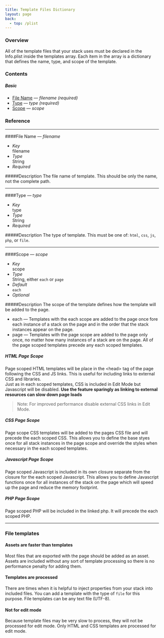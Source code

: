 ```yaml
---
title: Template Files Dictionary
layout: page
back:
  - top: /plist
---
```



### Overview
All of the template files that your stack uses must be declared in the Info.plist inside the templates array. Each item in the array is a dictionary that defines the name, type, and scope of the template.





### Contents

##### Basic
  * [File Name][] — *filename (required)*
  * [Type][] — *type (required)*
  * [Scope][] — *scope*







### Reference

___
[File Name]: #filename
<a name='filename'></a>
####File Name *— filename*
 * *Key* <br> filename
 * *Type* <br> String
 * *Required*

#####Description
The file name of template. This should be only the name, not the complete path.



___
[Type]: #type
<a name='type'></a>
####Type *— type*
 * *Key* <br> type
 * *Type* <br> String
 * *Required*

#####Description
The type of template.  This must be one of: `html`, `css`, `js`, `php`, or `file`.



___
[Scope]: #scope
<a name='scope'></a>
####Scope *— scope*
 * *Key* <br> scope
 * *Type* <br> String, either `each` or `page`
 * *Default* <br> `each`
 * *Optional*

#####Description
The scope of the template defines how the template will be added to the page.

  * each — Templates with the each scope are added to the page once fore each instance of a stack on the page and in the order that the stack instances appear on the page.
  * page — Templates with the page scope are added to the page only once, no matter how many instances of a stack are on the page. All of the page scoped templates precede any each scoped templates.
  
##### HTML Page Scope
Page scoped HTML templates will be place in the &lt;head> tag of the page following the CSS and JS links. This is useful for including links to external CSS and libraries.  
Just as in each scoped templates, CSS is included in Edit Mode but Javascript will be disabled.
**Use the feature sparingly as linking to external resources can slow down page loads**

> Note: For improved performance disable external CSS links in Edit Mode.

##### CSS Page Scope
Page scope CSS templates will be added to the pages CSS file and will precede the each scoped CSS.  This allows you to define the base styes once for all stack instances in the page scope and override the styles when necessary in the each scoped templates.

##### Javascript Page Scope
Page scoped Javascript is included in its own closure separate from the closure for the each scoped Javascript. This allows you to define Javascript functions once for all instances of the stack on the page which will speed up the page and reduce the memory footprint.

##### PHP Page Scope
Page scoped PHP will be included in the linked php. It will precede the each scoped PHP.

___
### File templates

#### Assets are faster than templates
Most files that are exported with the page should be added as an asset. Assets are included without any sort of template processing so there is no performance penalty for adding them.

#### Templates are processed
There are times when it is helpful to inject properties from your stack into included files. You can add a template with the type of `file` for this purpose. File templates can be any text file (UTF-8).

#### Not for edit mode
Because template files may be very slow to process, they will not be processed for edit mode.  Only HTML and CSS templates are processed for edit mode.








